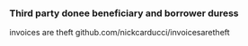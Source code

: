 ### Third party donee beneficiary and borrower duress

invoices are theft
github.com/nickcarducci/invoicesaretheft
